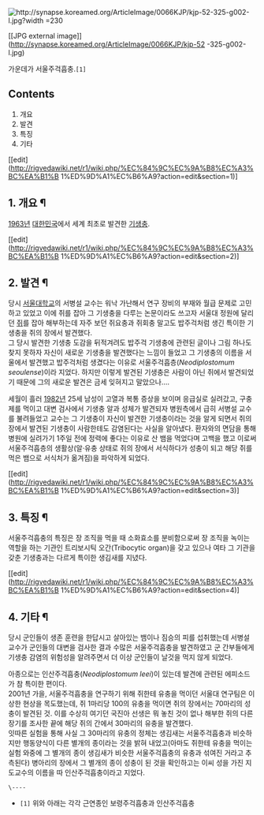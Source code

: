 ![http://synapse.koreamed.org/ArticleImage/0066KJP/kjp-52-325-g002-l.jpg?width
=230](http://synapse.koreamed.org/ArticleImage/0066KJP/kjp-52-325-g002-l.jpg)

[[JPG external image]](http://synapse.koreamed.org/ArticleImage/0066KJP/kjp-52
-325-g002-l.jpg)

가운데가 서울주걱흡충.`[1]`

  

## Contents

    

1. 개요 
2. 발견 
3. 특징 
4. 기타 

[[edit](http://rigvedawiki.net/r1/wiki.php/%EC%84%9C%EC%9A%B8%EC%A3%BC%EA%B1%B
1%ED%9D%A1%EC%B6%A9?action=edit&section=1)]

## 1. 개요 ¶

[1963년](1963%EB%85%84.md)
[대한민국](%EB%8C%80%ED%95%9C%EB%AF%BC%EA%B5%AD.md)에서 세계 최초로 발견한
[기생충](%EA%B8%B0%EC%83%9D%EC%B6%A9.md).

  

[[edit](http://rigvedawiki.net/r1/wiki.php/%EC%84%9C%EC%9A%B8%EC%A3%BC%EA%B1%B
1%ED%9D%A1%EC%B6%A9?action=edit&section=2)]

## 2. 발견 ¶

당시 [서울대학교](%EC%84%9C%EC%9A%B8%EB%8C%80%ED%95%99%EA%B5%90.md)의 서병설 교수는 워낙
가난해서 연구 장비의 부재와 월급 문제로 고민하고 있었고 이에 쥐를 잡아 그 기생충을 다루는 논문이라도 쓰고자 서울대 정원에 달리던
[쥐](%EC%A5%90.md)를 잡아 해부하는데 자주 보던 쥐요충과 쥐회충 말고도 밥주걱처럼 생긴 특이한 기생충을 쥐의 장에서
발견했다.  
그 당시 발견한 기생충 도감을 뒤적겨려도 밥주걱 기생충에 관련된 글이나 그림 하나도 찾지 못하자 자신이 새로운 기생충을 발견했다는 느낌이
들었고 그 기생충의 이름을 서울에서 발견했고 밥주걱처럼 생겼다는 이유로 서울주걱흡층(_Neodiplostomum seoulense_)이라
지었다. 하지만 이렇게 발견된 기생충은 사람이 아닌 쥐에서 발견되었기 때문에 그의 새로운 발견은 금세 잊혀지고 말았으나….

  

세월이 흘러 [1982년](1982%EB%85%84.md) 25세 남성이 고열과 복통 증상을 보이며 응급실로 실려갔고, 구충제를 먹이고
대변 검사에서 기생충 알과 성체가 발견되자 병원측에서 급히 서병설 교수를 불려들었고 교수는 그 기생충이 자신이 발견한 기생충이라는 것을 알게
되면서 쥐의 장에서 발견된 기생충이 사람한테도 감염된다는 사실을 알아냈다. 환자와의 면담을 통해 병원에 실려가기 1주일 전에 정력에 좋다는
이유로 산 뱀을 먹었다며 고백을 했고 이로써 서울주걱흡층의 생활상(알·유충 상태로 쥐의 장에서 서식하다가 성충이 되고 해당 쥐를 먹은 뱀으로
서식처가 옮겨짐)을 파악하게 되었다.

  

[[edit](http://rigvedawiki.net/r1/wiki.php/%EC%84%9C%EC%9A%B8%EC%A3%BC%EA%B1%B
1%ED%9D%A1%EC%B6%A9?action=edit&section=3)]

## 3. 특징 ¶

서울주걱흡충의 특징은 장 조직을 먹을 때 소화효소를 분비함으로써 장 조직을 녹이는 역할을 하는 기관인 트리보시틱 오간(Tribocytic
organ)을 갖고 있으나 여타 그 기관을 갖춘 기생충과는 다르게 특이한 생김새를 지녔다.

  

[[edit](http://rigvedawiki.net/r1/wiki.php/%EC%84%9C%EC%9A%B8%EC%A3%BC%EA%B1%B
1%ED%9D%A1%EC%B6%A9?action=edit&section=4)]

## 4. 기타 ¶

당시 군인들이 생존 훈련을 한답시고 살아있는 뱀이나 짐승의 피를 섭취했는데 서병설 교수가 군인들의 대변을 검사한 결과 수많은 서울주걱흡충을
발견하였고 군 간부들에게 기생충 감염의 위험성을 알려주면서 더 이상 군인들이 날것을 먹지 않게 되었다.

  

아종으로는 인산주걱흡충(_Neodiplostomum leei_)이 있는데 발견에 관련된 에피소드가 참 특이한 편이다.  
2001년 가을, 서울주걱흡충을 연구하기 위해 쥐한테 유충을 먹이던 서울대 연구팀은 이상한 현상을 목도했는데, 쥐 1마리당 100의 유충을
먹이면 쥐의 장에서는 70마리의 성충이 발견된 것. 이를 수상히 여기던 국진아 선생은 뭐 놓친 것이 없나 해부한 쥐의 다른 장기를 조사한
끝에 해당 쥐의 간에서 30마리의 유충을 발견했다.  
잇따른 실험을 통해 사실 그 30마리의 유충의 정체는 생김새는 서울주걱흡충과 비슷하지만 행동양식이 다른 별개의 종이라는 것을 밝혀
내었고(아마도 쥐한테 유충을 먹이는 실험 와중에 그 별개의 종이 생김새가 비슷한 서울주걱흡충의 유충과 섞여진 거라고 추측된다) 병아리의
장에서 그 별개의 종이 성충이 된 것을 확인하고는 이씨 성을 가진 지도교수의 이름을 따 인산주걱흡충이라고 지었다.

`\----`

  * `[1]` 위와 아래는 각각 근연종인 보령주걱흡충과 인산주걱흡충

